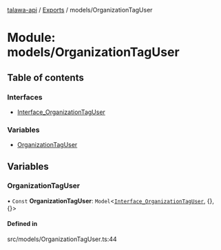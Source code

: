 [talawa-api](../README.md) / [Exports](../modules.md) / models/OrganizationTagUser

# Module: models/OrganizationTagUser

## Table of contents

### Interfaces

- [Interface\_OrganizationTagUser](../interfaces/models_OrganizationTagUser.Interface_OrganizationTagUser.md)

### Variables

- [OrganizationTagUser](models_OrganizationTagUser.md#organizationtaguser)

## Variables

### OrganizationTagUser

• `Const` **OrganizationTagUser**: `Model`<[`Interface_OrganizationTagUser`](../interfaces/models_OrganizationTagUser.Interface_OrganizationTagUser.md), {}, {}\>

#### Defined in

src/models/OrganizationTagUser.ts:44
